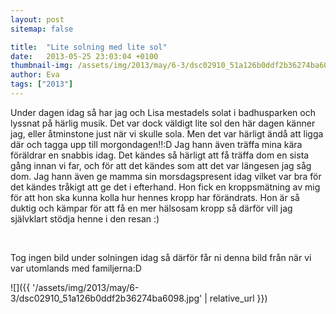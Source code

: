 ```yaml
---
layout: post
sitemap: false

title:  "Lite solning med lite sol"
date:   2013-05-25 23:03:04 +0100
thumbnail-img: /assets/img/2013/may/6-3/dsc02910_51a126b0ddf2b36274ba6098.jpg
author: Eva
tags: ["2013"]
---
```


Under dagen idag så har jag och Lisa mestadels solat i badhusparken och lyssnat på härlig musik. Det var dock väldigt lite sol den här dagen känner jag, eller åtminstone just när vi skulle sola. Men det var härligt ändå att ligga där och tagga upp till morgondagen!!:D Jag hann även träffa mina kära föräldrar en snabbis idag. Det kändes så härligt att få träffa dom en sista gång innan vi far, och för att det kändes som att det var längesen jag såg dom. Jag hann även ge mamma sin morsdagspresent idag vilket var bra för det kändes tråkigt att ge det i efterhand. Hon fick en kroppsmätning av mig för att hon ska kunna kolla hur hennes kropp har förändrats. Hon är så duktig och kämpar för att få en mer hälsosam kropp så därför vill jag självklart stödja henne i den resan :) 




 










Tog ingen bild under solningen idag så därför får ni denna bild från när vi var utomlands med familjerna:D

![]({{ '/assets/img/2013/may/6-3/dsc02910_51a126b0ddf2b36274ba6098.jpg'  | relative_url }})

